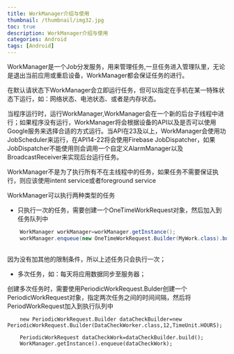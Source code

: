 ```yaml
---
title: WorkManager介绍与使用
thumbnail: /thumbnail/img32.jpg
toc: true
description: WorkManager介绍与使用
categories: Android
tags: [Android]
---
```


WorkManager是一个Job分发服务，用来管理任务,一旦任务进入管理队里，无论是退出当前应用或重启设备，WorkManager都会保证任务的进行。

在默认请状态下WorkManager会立即运行任务，但可以指定在手机在某一特殊状态下运行，如：网络状态、电池状态、或者是内存状态。
<!--more-->
当程序运行时，运行WorkManager,WorkManager会在一个新的后台子线程中进行；如果程序没有运行，WorkManager将会根据设备的API以及是否可以使用Google服务来选择合适的方式运行。当API在23及以上，WorkManager会使用功JobScheduler来运行，在API14-22将会使用Firebase JobDispatcher，如果JobDispatcher不能使用则会调用一个自定义AlarmManager以及BroadcastReceiver来实现后台运行任务。

WorkManager不是为了执行所有不在主线程中的任务，如果任务不需要保证执行，则应该使用intent service或者foreground service

WorkManager可以执行两种类型的任务

* 只执行一次的任务，需要创建一个OneTimeWorkRequest对象，然后加入到任务队列中

```java
    WorkManager workManager=workManager.getInstance();
    workManager.enqueue(new OneTimeWorkRequest.Builder(MyWork.class).build());
    
```

因为没有加其他的限制条件，所以上述任务只会执行一次；

* 多次任务，如：每天将应用数据同步至服务器；

创建多次任务时，需要使用PeriodicWorkRequest.Bulder创建一个PeriodicWorkRequest对象，指定两次任务之间的时间间隔，然后将PeriodWorkRequest加入到执行队列中

```
    new PeriodicWorkRequest.Builder dataCheckBuilder=new PeriodicWorkRequest.Builder(DataCheckWorker.class,12,TimeUnit.HOURS);
    
    PeriodicWorkRequest dataCheckWork=dataCheckBuilder.build();
    WorkManager.getInstance().enqueue(dataCheckWork);
    
```













